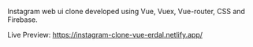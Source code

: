 Instagram web ui clone developed using Vue, Vuex, Vue-router, CSS and Firebase.

Live Preview: https://instagram-clone-vue-erdal.netlify.app/
